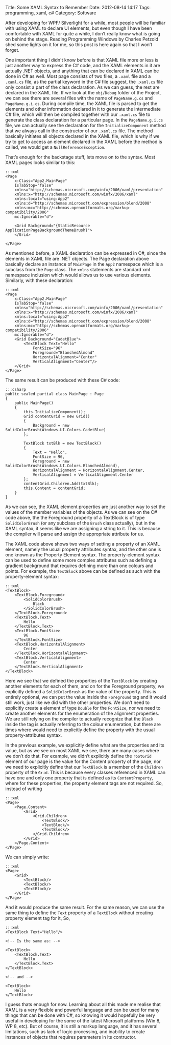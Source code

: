 Title: Some XAML Syntax to Remember
Date: 2012-08-14 14:17
Tags: programming, xaml, c#
Category: Software

After developing for WPF/ Silverlight for a while, most people will be
familiar with using XAML to declare UI elements, but even though I have
been comfortable with XAML for quite a while, I don’t really know what
is going on behind the stage. Reading Programming Windows by Charles
Petzold shed some lights on it for me, so this post is here again so
that I won’t forget.

One important thing I didn't know before is that XAML file more or less is just
another way to express the C# code, and the XAML elements in it are
actually .NET objects, and anything that can be declared in XAML can be
done in C# as well. Most page consists of two files, a `.xaml` file and a
`.xaml.cs` file, as the partial keyword in the C# file suggest, the
`.xaml.cs` file only consist a part of the class declaration. As we can
guess, the rest are declared in the XAML file. If we look at the
`obj/Debug` folder of the Project, we can see there are several files with
the name of `PageName.g.cs` and `PageName.g.i.cs`. During compile time, the
XAML file is parsed to get the elements and other information declared
in it to generate the intermediate C# file, which will then be compiled
together with our `.xaml.cs` file to generate the class declaration for a
particular page. In the `PageName.g.i.cs` file, we can actually see the
declaration for the `InitializeComponent` method that we always call in
the constructor of our `.xaml.cs` file. The method basically initiates all
objects declared in the XAML file, which is why if we try to get to
access an element declared in the XAML before the method is called, we
would get a `NullReferenceException`.

That’s enough for the backstage stuff, lets move on to the syntax. Most
XAML pages looks similar to this:

    :::xml
    <Page
        x:Class="App2.MainPage"
        IsTabStop="false"
        xmlns="http://schemas.microsoft.com/winfx/2006/xaml/presentation"
        xmlns:x="http://schemas.microsoft.com/winfx/2006/xaml"
        xmlns:local="using:App2"
        xmlns:d="http://schemas.microsoft.com/expression/blend/2008"
        xmlns:mc="http://schemas.openxmlformats.org/markup-compatibility/2006"
        mc:Ignorable="d">

        <Grid Background="{StaticResource ApplicationPageBackgroundThemeBrush}">
        </Grid>

    </Page>

As mentioned before, a XAML declaration can be expressed in C#, since
the elements in XAML file are .NET objects. The Page declaration above
basically declare an instance of `MainPage` in the `App2` namespace which is
a subclass from the `Page` class. The `xmlns` statements are standard xml
namespace inclusion which would allows us to use various elements.
Similarly, with these declaration:

    :::xml
    <Page
        x:Class="App2.MainPage"
        IsTabStop="false"
        xmlns="http://schemas.microsoft.com/winfx/2006/xaml/presentation"
        xmlns:x="http://schemas.microsoft.com/winfx/2006/xaml"
        xmlns:local="using:App2"
        xmlns:d="http://schemas.microsoft.com/expression/blend/2008"
        xmlns:mc="http://schemas.openxmlformats.org/markup-compatibility/2006"
        mc:Ignorable="d">
        <Grid Background="CadetBlue">
            <TextBlock Text="Hello"
                FontSize="96"
                Foreground="BlanchedAlmond"
                HorizontalAlignment="Center"
                VerticalAlignment="Center"/>
        </Grid>
    </Page>

The same result can be produced with these C# code:

    :::csharp
    public sealed partial class MainPage : Page
    {
        public MainPage()
        {
            this.InitializeComponent();
            Grid contentGrid = new Grid()
            {
                Background = new SolidColorBrush(Windows.UI.Colors.CadetBlue)
            };

            TextBlock txtBlk = new TextBlock()
            {
                Text = "Hello",
                FontSize = 96,
                Foreground = new SolidColorBrush(Windows.UI.Colors.BlanchedAlmond),
                HorizontalAlignment = HorizontalAlignment.Center,
                VerticalAlignment = VerticalAlignment.Center
            };
            contentGrid.Children.Add(txtBlk);
            this.Content = contentGrid;
        }
    }

As we can see, the XAML element properties are just another way to set
the values of the member variables of the objects. As we can see on the
C# code above, the the Foreground property of a TextBlock is of type
`SolidColorBrush` (or any subclass of the `Brush` class actually), but in
the XAML syntax, it seems like we are assigning a string to it. This is
because the compiler will parse and assign the appropriate attribute for
us.

The XAML code above shows two ways of setting a property of an XAML
element, namely the usual property attributes syntax, and the other one
is one known as the Property Element syntax. The property-element syntax
can be used to define some more complex attributes such as defining a
gradient background that requires defining more than one colours and
points. For example, the `TextBlock` above can be defined as such with the
property-element syntax:

    :::xml
    <TextBlock>
        <TextBlock.Foreground>
            <SolidColorBrush>
                Black
            </SolidColorBrush>
        </TextBlock.Foreground>
        <TextBlock.Text>
            Hello
        </TextBlock.Text>
        <TextBlock.FontSize>
            96
        </TextBlock.FontSize>
        <TextBlock.HorizontalAlignment>
            Center
        </TextBlock.HorizontalAlignment>
        <TextBlock.VerticalAlignment>
            Center
        </TextBlock.VerticalAlignment>
    </TextBlock>

Here we see that we defined the properties of the `TextBlock` by creating
another elements for each of them, and on for the Foreground property,
we explicitly defined a `SolidColorBrush` as the value of the property.
This is entirely optional, we can put the value inside the `Foreground`
tag and it would still work, just like we did with the other properties.
We don’t need to explicitly create a element of type `Double` for the
`FontSize`, nor we need to create another elements for the enumeration of
the alignment properties. We are still relying on the compiler to
actually recognize that the `Black` inside the tag is actually referring
to the colour enumeration, but there are times where would need to
explicitly define the property with the usual property-attributes
syntax.

In the previous example, we explicitly define what are the properties
and its value, but as we see on most XAML we see, there are many cases
where we don’t do that. For example, we didn’t explicitly define the
`rootGrid` element of our page is the value for the Content property of
the page, nor we need to explicitly define that our `TextBlock` is a
member of the `Children` property of the `Grid`. This is because every
classes referenced in XAML can have one and only one property that is
defined as its `ContentProperty`, where for these properties, the property
element tags are not required. So, instead of writing

    :::xml
    <Page>
        <Page.Content>
            <Grid>
                <Grid.Children>
                    <TextBlock/>
                    <TextBlock/>
                    <TextBlock/>
                </Grid.Children>
            </Grid>
        </Page.Content>
    </Page>

We can simply write:

    :::xml
    <Page>
        <Grid>
            <TextBlock/>
            <TextBlock/>
            <TextBlock/>
        </Grid>
    </Page>

And it would produce the same result. For the same reason, we can use
the same thing to define the `Text` property of a `TextBlock` without
creating property element tag for it, So,

    :::xml
    <TextBlock Text="Hello"/>

    <!-- Is the same as: -->

    <TextBlock>
        <TextBlock.Text>
            Hello
        </TextBlock.Text>
    </TextBlock>

    <!-- and -->

    <TextBlock>
        Hello
    </TextBlock>


I guess thats enough for now. Learning about all this made me realise
that XAML is a very flexible and powerful language and can
be used for many things that can be done with C#, so knowing it would hopefully
be very useful in developing for the some of the latest Microsoft platforms (Win 8, WP 8, etc).
But of course, it is still a markup language, and it has several limitations,
such as lack of logic processing, and inability to create instances of objects that requires
parameters in its contructor.
